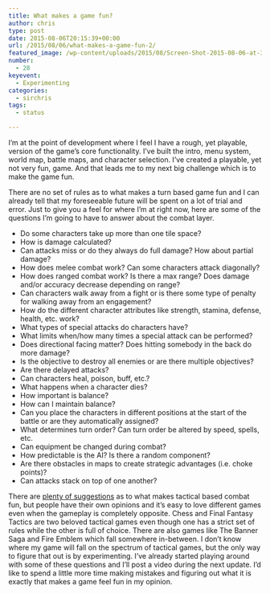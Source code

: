 ```yaml
---
title: What makes a game fun?
author: chris
type: post
date: 2015-08-06T20:15:39+00:00
url: /2015/08/06/what-makes-a-game-fun-2/
featured_image: /wp-content/uploads/2015/08/Screen-Shot-2015-08-06-at-3.39.31-PM-e1438892091101-2.png
number:
  - 28
keyevent:
  - Experimenting
categories:
  - sirchris
tags:
  - status

---
```

I’m at the point of development where I feel I have a rough, yet playable, version of the game’s core functionality. I’ve built the intro, menu system, world map, battle maps, and character selection. I’ve created a playable, yet not very fun, game. And that leads me to my next big challenge which is to make the game fun.

<!--more-->

There are no set of rules as to what makes a turn based game fun and I can already tell that my foreseeable future will be spent on a lot of trial and error. Just to give you a feel for where I’m at right now, here are some of the questions I’m going to have to answer about the combat layer.

  * Do some characters take up more than one tile space?
  * How is damage calculated?
  * Can attacks miss or do they always do full damage? How about partial damage?
  * How does melee combat work? Can some characters attack diagonally?
  * How does ranged combat work? Is there a max range? Does damage and/or accuracy decrease depending on range?
  * Can characters walk away from a fight or is there some type of penalty for walking away from an engagement?
  * How do the different character attributes like strength, stamina, defense, health, etc. work?
  * What types of special attacks do characters have?
  * What limits when/how many times a special attack can be performed?
  * Does directional facing matter? Does hitting somebody in the back do more damage?
  * Is the objective to destroy all enemies or are there multiple objectives?
  * Are there delayed attacks?
  * Can characters heal, poison, buff, etc.?
  * What happens when a character dies?
  * How important is balance?
  * How can I maintain balance?
  * Can you place the characters in different positions at the start of the battle or are they automatically assigned?
  * What determines turn order? Can turn order be altered by speed, spells, etc.
  * Can equipment be changed during combat?
  * How predictable is the AI? Is there a random component?
  * Are there obstacles in maps to create strategic advantages (i.e. choke points)?
  * Can attacks stack on top of one another?

There are [plenty of suggestions][1] as to what makes tactical based combat fun, but people have their own opinions and it’s easy to love different games even when the gameplay is completely opposite. Chess and Final Fantasy Tactics are two beloved tactical games even though one has a strict set of rules while the other is full of choice. There are also games like The Banner Saga and Fire Emblem which fall somewhere in-between. I don&#8217;t know where my game will fall on the spectrum of tactical games, but the only way to figure that out is by experimenting. I’ve already started playing around with some of these questions and I’ll post a video during the next update. I&#8217;d like to spend a little more time making mistakes and figuring out what it is exactly that makes a game feel fun in my opinion.

 [1]: http://forums.xkcd.com/viewtopic.php?f=21&t=83267